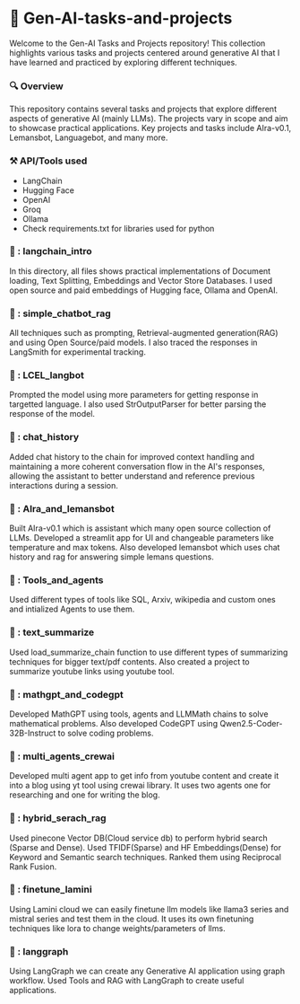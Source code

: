 # 🤖 Gen-AI-tasks-and-projects              

Welcome to the Gen-AI Tasks and Projects repository! This collection highlights various tasks and projects centered around generative AI that I have learned and practiced by exploring different techniques.         
        
### 🔍 Overview   
This repository contains several tasks and projects that explore different aspects of generative AI (mainly LLMs). The projects vary in scope and aim to showcase practical applications. Key projects and tasks include AIra-v0.1, Lemansbot, Languagebot, and many more.          

### ⚒️ API/Tools used          
- LangChain     
- Hugging Face      
- OpenAI            
- Groq          
- Ollama  
- Check requirements.txt for libraries used for python          

### 📁 : langchain_intro
In this directory, all files shows practical implementations of Document loading, Text Splitting, Embeddings and Vector Store Databases. I used open source and paid embeddings of Hugging face, Ollama and OpenAI.                  

### 📁 : simple_chatbot_rag
All techniques such as prompting, Retrieval-augmented generation(RAG) and using Open Source/paid models. I also traced the responses in LangSmith for experimental tracking.            

### 📁 : LCEL_langbot
Prompted the model using more parameters for getting response in targetted language. I also used StrOutputParser for better parsing the response of the model.          

### 📁 : chat_history
Added chat history to the chain for improved context handling and maintaining a more coherent conversation flow in the AI's responses, allowing the assistant to better understand and reference previous interactions during a session.        

### 📁 : AIra_and_lemansbot
Built AIra-v0.1 which is assistant which many open source collection of LLMs. Developed a streamlit app for UI and changeable parameters like temperature and max tokens. Also developed lemansbot which uses chat history and rag for answering simple lemans questions.          

### 📁 : Tools_and_agents
Used different types of tools like SQL, Arxiv, wikipedia and custom ones and intialized Agents to use them.                 

### 📁 : text_summarize
Used load_summarize_chain function to use different types of summarizing techniques for bigger text/pdf contents. Also created a project to summarize youtube links using youtube tool.            
                
### 📁 : mathgpt_and_codegpt
Developed MathGPT using tools, agents and LLMMath chains to solve mathematical problems. Also developed CodeGPT using Qwen2.5-Coder-32B-Instruct to solve coding problems.  

### 📁 : multi_agents_crewai
Developed multi agent app to get info from youtube content and create it into a blog using yt tool using crewai library. It uses two agents one for researching and one for writing the blog.

### 📁 : hybrid_serach_rag
Used pinecone Vector DB(Cloud service db) to perform hybrid search (Sparse and Dense). Used TFIDF(Sparse) and HF Embeddings(Dense) for Keyword and Semantic search techniques. Ranked them using Reciprocal Rank Fusion.

### 📁 : finetune_lamini
Using Lamini cloud we can easily finetune llm models like llama3 series and mistral series and test them in the cloud. It uses its own finetuning techniques like lora to change weights/parameters of llms. 

### 📁 : langgraph
Using LangGraph we can create any Generative AI application using graph workflow. Used Tools and RAG with LangGraph to create useful applications.